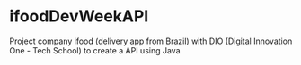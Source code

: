 # ifoodDevWeekAPI
Project company ifood (delivery app from Brazil) with DIO (Digital Innovation One - Tech School) to create a API using Java
